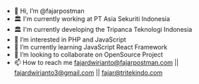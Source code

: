 - 👋 Hi, I’m @fajarpostman
- 🏛️ I'm currently working at PT Asia Sekuriti Indonesia
- 🏛️ I'm currently developing the Tripanca Teknologi Indonesia
- 👀 I’m interested in PHP and JavaScript
- 🌱 I’m currently learning JavaScript React Framework
- 💞️ I’m looking to collaborate on OpenSource Project 
- 📫 How to reach me fajardwirianto@fajarpostman.com || fajardwirianto3@gmail.com || fajar@tritekindo.com

<!---
fajarpostman/fajarpostman is a ✨ special ✨ repository because its `README.md` (this file) appears on your GitHub profile.
You can click the Preview link to take a look at your changes.
--->
